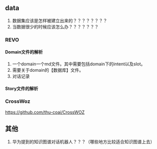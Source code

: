 ## data
1. 数据集应该是怎样被建立出来的？？？？？？？？
2. 当数据很少的时候应该怎么办？？？？？？？

### REVO

#### 

#### 

#### Domain文件的解析
1. 一个domain一个md文件。其中需要包括domain下的intent以及slot。
2. 需要关于domain的【数据库】文件。
3. 对话记录

#### Story文件的解析

### CrossWoz
https://github.com/thu-coai/CrossWOZ 

## 其他
1. 华为提到的知识图谱对话机器人？？？（哪些地方比较适合知识图谱上去）